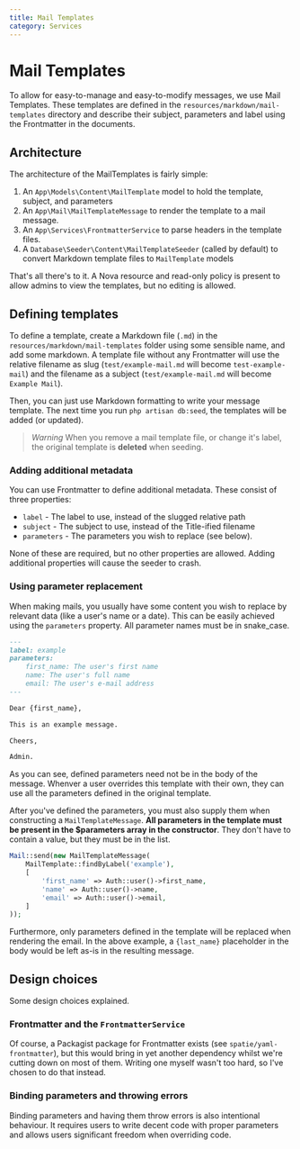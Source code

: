 ```yaml
---
title: Mail Templates
category: Services
---
```


# Mail Templates

To allow for easy-to-manage and easy-to-modify messages, we use Mail Templates. These templates are defined in the `resources/markdown/mail-templates` directory and describe their subject, parameters and label using the Frontmatter in the documents.

## Architecture

The architecture of the MailTemplates is fairly simple:

1. An `App\Models\Content\MailTemplate` model to hold the template, subject, and parameters
2. An `App\Mail\MailTemplateMessage` to render the template to a mail message.
4. An `App\Services\FrontmatterService` to parse headers in the template files.
3. A `Database\Seeder\Content\MailTemplateSeeder`  (called by default) to convert Markdown template files to `MailTemplate` models

That's all there's to it. A Nova resource and read-only policy is present to allow admins to view the templates, but no editing is allowed.

## Defining templates

To define a template, create a Markdown file (`.md`) in the `resources/markdown/mail-templates` folder using some sensible name, and add some markdown. A template file without any Frontmatter will use the relative filename as slug (`test/example-mail.md` will become `test-example-mail`) and the filename as a
subject (`test/example-mail.md` will become `Example Mail`).

Then, you can just use Markdown formatting to write your message template. The next time you run `php artisan db:seed`, the templates will be added (or updated).

> *Warning*
> When you remove a mail template file, or change it's label, the original template is **deleted** when seeding.

### Adding additional metadata

You can use Frontmatter to define additional metadata. These consist of three properties:

- `label` - The label to use, instead of the slugged relative path
- `subject` - The subject to use, instead of the Title-ified filename
- `parameters` - The parameters you wish to replace (see below).

None of these are required, but no other properties are allowed. Adding additional properties will cause the seeder to crash.

### Using parameter replacement

When making mails, you usually have some content you wish to replace by relevant data (like a user's name or a date). This can be easily
achieved using the `parameters` property. All parameter names must be in snake_case.

```markdown
---
label: example
parameters:
    first_name: The user's first name
    name: The user's full name
    email: The user's e-mail address
---

Dear {first_name},

This is an example message.

Cheers,

Admin.

```

As you can see, defined parameters need not be in the body of the message. Whenver a user overrides this template with their own, they can use all the 
parameters defined in the original template.

After you've defined the parameters, you must also supply them when constructing a `MailTemplateMessage`. **All parameters in the template must be present in the $parameters array in the constructor**. They don't have to contain a value, but they must be in the list.

```php
Mail::send(new MailTemplateMessage(
    MailTemplate::findByLabel('example'), 
    [
        'first_name' => Auth::user()->first_name,
        'name' => Auth::user()->name,
        'email' => Auth::user()->email,
    ]
));
```

Furthermore, only parameters defined in the template will be replaced when rendering the email. In the above example, a `{last_name}` placeholder in the body would be left as-is in the resulting message.

## Design choices

Some design choices explained.

### Frontmatter and the `FrontmatterService`

Of course, a Packagist package for Frontmatter exists (see `spatie/yaml-frontmatter`), but this would bring in yet another dependency whilst we're cutting down on most of them. Writing one myself wasn't too hard, so I've chosen to do that instead.

### Binding parameters and throwing errors

Binding parameters and having them throw errors is also intentional behaviour. It requires users to write decent code with proper parameters
and allows users significant freedom when overriding code.
